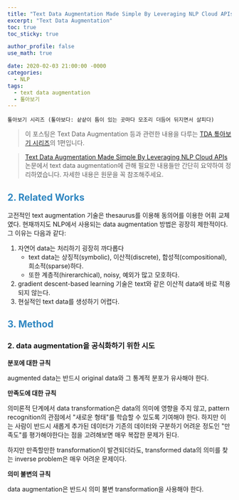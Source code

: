 ```yaml
---
title: "Text Data Augmentation Made Simple By Leveraging NLP Cloud APIs(논문 읽기)"
excerpt: "Text Data Augmentation"
toc: true
toc_sticky: true

author_profile: false
use_math: true

date: 2020-02-03 21:00:00 -0000
categories: 
  - NLP
tags:
  - text data augmentation
  - 톺아보기
---
```


	톺아보기 시리즈 (톺아보다: 샅샅이 틈이 있는 곳마다 모조리 더듬어 뒤지면서 살피다)

> 이 포스팅은 Text Data Augmentation 등과 관련한 내용을 다루는 [TDA 톺아보기 시리즈](https://an-seunghwan.github.io/tda-top-a-bogi/)의 1편입니다.

> [Text Data Augmentation Made Simple By Leveraging NLP Cloud APIs](https://arxiv.org/ftp/arxiv/papers/1812/1812.04718.pdf) 논문에서 text data augmentation에 관해 필요한 내용들만 간단히 요약하여 정리하였습니다. 자세한 내용은 원문을 꼭 참조해주세요.

## <span style="color:#2E86C1;">2. Related Works</span>

고전적인 text augmentation 기술은 thesaurus를 이용해 동의어를 이용한 어휘 교체였다. 현재까지도 NLP에서 사용되는 data augmentation 방법은 굉장히 제한적이다. 그 이유는 다음과 같다:

1. 자연어 data는 처리하기 굉장히 까다롭다
	- text data는 상징적(symbolic), 이산적(discrete), 합성적(compositional), 희소적(sparse)하다.
	- 또한 계층적(hirerarchical), noisy, 예외가 많고 모호하다.
2. gradient descent-based learning 기술은 text와 같은 이산적 data에 바로 적용되지 않는다.
3. 현실적인 text data를 생성하기 어렵다.

## <span style="color:#2E86C1;">3. Method</span>

### 2. data augmentation을 공식화하기 위한 시도

**분포에 대한 규칙**

augmented data는 반드시 original data와 그 통계적 분포가 유사해야 한다.

**만족도에 대한 규칙**

의미론적 단계에서 data transformation은 data의 의미에 영향을 주지 않고, pattern recognition의 관점에서 "새로운 형태"를 학습할 수 있도록 기여해야 한다. 하지만 이는 사람이 반드시 새롭게 추가된 데이터가 기존의 데이터와 구분하기 어려운 정도인 "만족도"를 평가해야한다는 점을 고려해보면 매우 복잡한 문제가 된다.

하지만 만족할만한 transformation이 발견되더라도, transformed data의 의미를 찾는 inverse problem은 매우 어려운 문제이다.

**의미 불변의 규칙**

data augmentation은 반드시 의미 불변 transformation을 사용해야 한다.


<!--stackedit_data:
eyJoaXN0b3J5IjpbLTIyOTI3NzMyMCwtNDExMzk1ODMzLC02MT
QzMDgyMTJdfQ==
-->